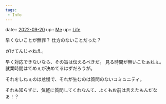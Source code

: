 ```yaml
---
tags:
 - Info
---
```


date:: [2022-09-20](Daily_Note/2022-09-20.md)
up:: [Me](Bar/Novel/Chaos/Me.md)
up:: [Life](Bar/Novel/Chaos/Life.md)

早くないことが無罪？
仕方のないことだった？

ざけてんじゃねえ。

早く対応できないなら、その旨は伝えるべきだ。
見る時間が無いこたぁねぇ。就業時間はてめぇが決めてるはずだろうが。

それをしねぇのは怠慢で、それが生むのは質問のないコミュニティ。

それも知らずに、気軽に質問してくれなんて、よくもお前は言えたもんだなぁ！？
